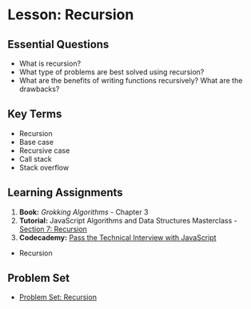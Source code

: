 # Lesson: Recursion

## Essential Questions
* What is recursion?
* What type of problems are best solved using recursion?
* What are the benefits of writing functions recursively? What are the drawbacks?

## Key Terms
* Recursion
* Base case
* Recursive case
* Call stack
* Stack overflow

## Learning Assignments
1. **Book:** _Grokking Algorithms_ - Chapter 3
2. **Tutorial:** JavaScript Algorithms and Data Structures Masterclass - [Section 7: Recursion](https://www.udemy.com/course/js-algorithms-and-data-structures-masterclass/learn/lecture/11198354#overview)
3. **Codecademy:** [Pass the Technical Interview with JavaScript](https://www.codecademy.com/learn/paths/pass-the-technical-interview-with-javascript)
  * Recursion

## Problem Set
- [Problem Set: Recursion](https://github.com/The-Marcy-Lab-School/problem-set-x-recursion)
